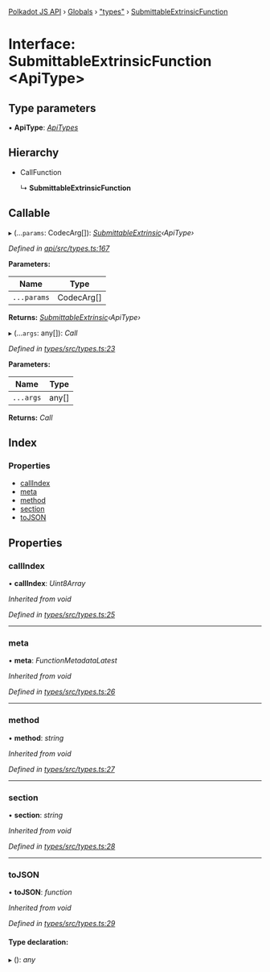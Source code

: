 [Polkadot JS API](../README.md) › [Globals](../globals.md) › ["types"](../modules/_types_.md) › [SubmittableExtrinsicFunction](_types_.submittableextrinsicfunction.md)

# Interface: SubmittableExtrinsicFunction <**ApiType**>

## Type parameters

▪ **ApiType**: *[ApiTypes](../modules/_types_.md#apitypes)*

## Hierarchy

* CallFunction

  ↳ **SubmittableExtrinsicFunction**

## Callable

▸ (...`params`: CodecArg[]): *[SubmittableExtrinsic](_submittable_types_.submittableextrinsic.md)‹ApiType›*

*Defined in [api/src/types.ts:167](https://github.com/polkadot-js/api/blob/b440c9b0ea/packages/api/src/types.ts#L167)*

**Parameters:**

Name | Type |
------ | ------ |
`...params` | CodecArg[] |

**Returns:** *[SubmittableExtrinsic](_submittable_types_.submittableextrinsic.md)‹ApiType›*

▸ (...`args`: any[]): *Call*

*Defined in [types/src/types.ts:23](https://github.com/polkadot-js/api/blob/b440c9b0ea/packages/types/src/types.ts#L23)*

**Parameters:**

Name | Type |
------ | ------ |
`...args` | any[] |

**Returns:** *Call*

## Index

### Properties

* [callIndex](_types_.submittableextrinsicfunction.md#callindex)
* [meta](_types_.submittableextrinsicfunction.md#meta)
* [method](_types_.submittableextrinsicfunction.md#method)
* [section](_types_.submittableextrinsicfunction.md#section)
* [toJSON](_types_.submittableextrinsicfunction.md#tojson)

## Properties

###  callIndex

• **callIndex**: *Uint8Array*

*Inherited from void*

*Defined in [types/src/types.ts:25](https://github.com/polkadot-js/api/blob/b440c9b0ea/packages/types/src/types.ts#L25)*

___

###  meta

• **meta**: *FunctionMetadataLatest*

*Inherited from void*

*Defined in [types/src/types.ts:26](https://github.com/polkadot-js/api/blob/b440c9b0ea/packages/types/src/types.ts#L26)*

___

###  method

• **method**: *string*

*Inherited from void*

*Defined in [types/src/types.ts:27](https://github.com/polkadot-js/api/blob/b440c9b0ea/packages/types/src/types.ts#L27)*

___

###  section

• **section**: *string*

*Inherited from void*

*Defined in [types/src/types.ts:28](https://github.com/polkadot-js/api/blob/b440c9b0ea/packages/types/src/types.ts#L28)*

___

###  toJSON

• **toJSON**: *function*

*Inherited from void*

*Defined in [types/src/types.ts:29](https://github.com/polkadot-js/api/blob/b440c9b0ea/packages/types/src/types.ts#L29)*

#### Type declaration:

▸ (): *any*

